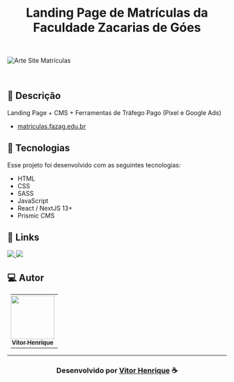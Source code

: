 <h1 align="center">
  Landing Page de Matrículas da Faculdade Zacarias de Góes
</h1>

<br>

![Arte Site Matrículas](https://github.com/vitorhenr1que/fazag-cursos/assets/85037374/5b2510f0-0241-4372-89d6-b262ef993529)


<br>

## 📝 Descrição 

Landing Page + CMS + Ferramentas de Tráfego Pago (Pixel e Google Ads)
-  [matriculas.fazag.edu.br](https://matriculas.fazag.edu.br/)

## 🚀 Tecnologias

Esse projeto foi desenvolvido com as seguintes tecnologias:

- HTML
- CSS
- SASS
- JavaScript
- React / NextJS 13+
- Prismic CMS

## 🔗 Links

<p align="left">
 
 <a href="https://www.linkedin.com/in/vitor-henrique-130b46159/" alt="Linkedin">
  <img src="https://img.shields.io/badge/-Linkedin-0A66C2?style=for-the-badge&logo=Linkedin&logoColor=FFFFFF&link=https://www.linkedin.com/in/vitor-henrique-130b46159/"/> 
 </a>

  <a href="#" alt="Portfolio">
  <img src="https://img.shields.io/badge/my_portfolio-000?style=for-the-badge&logo=ko-fi&logoColor=white&link="/>
 </a>

 </p>
 
## 💻 Autor<br>
<table style="border-radius: 10px;">
  <tr>
    <td align="center">
      <a href="https://github.com/vitorhenr1que">
        <img src="https://avatars.githubusercontent.com/u/85037374?v=4" width="100px;" /><br>
        <sub>
          <b>Vitor Henrique</b>
        </sub>
      </a>
    </td>
  </tr>
</table>

-----

  <h3 align="center"> Desenvolvido por <a href="https://www.linkedin.com/in/vitor-henrique-130b46159/">Vitor Henrique</a> ☕</h3>
